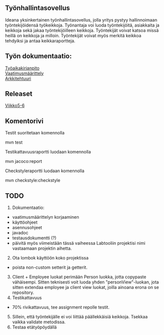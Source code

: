 ## Työnhallintasovellus

Ideana yksinkertainen työnhallintasovellus, jolla yritys pystyy hallinnoimaan työntekijöidensä työkeikkoja. Työnantaja voi luoda työntekijöitä, asiakkaita ja keikkoja sekä jakaa työntekijöilleen keikkoja. Työntekijät voivat katsoa missä heillä on keikkoja ja milloin. Työntekijät voivat myös merkitä keikkoa tehdyiksi ja antaa keikkaraportteja. 

## Työn dokumentaatio:     
[Työaikakirjanpito](https://github.com/RoniNiklas/ot-harjoitustyo/blob/master/dokumentaatio/tyoaikakirjanpito.MD)      
[Vaatimusmäärittely](https://github.com/RoniNiklas/ot-harjoitustyo/blob/master/dokumentaatio/vaatimusmaarittely.MD)    
[Arkkitehtuuri](https://github.com/RoniNiklas/ot-harjoitustyo/blob/master/dokumentaatio/arkkitehtuuri.md)

## Releaset
[Viikko5-6](https://github.com/RoniNiklas/ot-harjoitustyo/releases/tag/Viikko5)

## Komentorivi

Testit suoritetaan komennolla

mvn test

Testikattavuusraportti luodaan komennolla

mvn jacoco:report

Checkstyleraportti luodaan komennolla

mvn checkstyle:checkstyle

## TODO
1. Dokumentaatio:
- vaatimusmäärittelyn korjaaminen
- käyttöohjeet
- asennusohjeet
- javadoc
- testausdokumentti (?)
- päivitä myös viimeistään tässä vaiheessa Labtooliin projektisi nimi vastaamaan projektin aihetta.
2. Ota lombok käyttöön koko projektissa
- poista non-custom setterit ja getterit.
3. Client + Employee luokat perimään Person luokka, jotta copypaste vähäisempi. Sitten teknisesti voit luoda yhden "personView"-luokan, jota sitten extendaa employee ja client view luokat, joilla ainoana erona on se repository.
4. Testikattavuus
- 70% rivikattavuus, tee assignment repolle testit.
5. Sillein, että työntekijälle ei voi liittää päällekkäisiä keikkoja. Tsekkaa vaikka validate metodissa.
6. Testaa etätyöpöydällä
